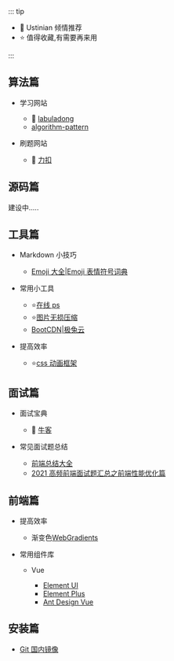 ::: tip

- 💖 Ustinian 倾情推荐
- ⭐ 值得收藏,有需要再来用

:::

## 算法篇

- 学习网站

  - 💖 [labuladong](https://appktavsiei5995.pc.xiaoe-tech.com/detail/p_629871eee4b01a48520729f7/6)
  - [algorithm-pattern](https://greyireland.gitbook.io/algorithm-pattern/)

- 刷题网站
  - 💖 [力扣](https://leetcode.cn/)

## 源码篇

建设中.....

## 工具篇

- Markdown 小技巧

  - [Emoji 大全|Emoji 表情符号词典](https://www.emojiall.com/zh-hans)

- 常用小工具

  - ⭐[在线 ps](https://www.uupoop.com/ps/)
  - ⭐[图片无损压缩](https://tinypng.com/)
  - [BootCDN|极兔云](https://www.bootcdn.cn/#about)

- 提高效率
  - ⭐[css 动画框架](https://cssanimation.io/)

## 面试篇

- 面试宝典

  - 💖 [牛客](https://www.nowcoder.com/)

- 常见面试题总结

  - [前端总结大全](https://blog.csdn.net/weixin_43638968/article/details/107518108)
  - [2021 高频前端面试题汇总之前端性能优化篇](https://juejin.cn/post/6941278592215515143)

## 前端篇

- 提高效率

  - 渐变色[WebGradients](https://webgradients.com/)

- 常用组件库

  - Vue

    - [Element UI](https://element.eleme.cn/#/zh-CN/component/installation)
    - [Element Plus](https://element-plus.org/zh-CN/component/button.html)
    - [Ant Design Vue](https://www.antdv.com/components/overview-cn)

## 安装篇

- [Git 国内镜像](https://registry.npmmirror.com/binary.html?path=git-for-windows/)
